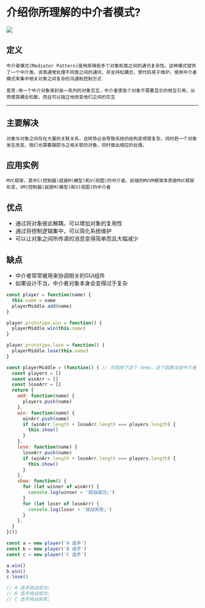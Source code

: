 # 介绍你所理解的中介者模式?
![](https://images2018.cnblogs.com/blog/1130568/201808/1130568-20180816194948871-1488921280.png)
## 定义

    中介者模式(Mediator Pattern)是用来降低多个对象和类之间的通讯复杂性。这种模式提供了一个中介类，该类通常处理不同类之间的通讯，并支持松耦合，使代码易于维护。使用中介者模式来集中相关对象之间复杂的沟通和控制方式

    意思:用一个中介对象来封装一系列的对象交互，中介者使各个对象不需要显示的相互引用，从而使其耦合松散，而且可以独立地改变他们之间的交互
---------

## 主要解决
    对象与对象之间存在大量的关联关系，这样势必会导致系统的结构变得很复杂，同时若一个对象发生改变，我们也需要跟踪与之相关联的对象，同时做出相应的处理。

## 应用实例
    MVC框架，其中C(控制器)就是M(模型)和V(视图)的中介者。前端的MVVM框架本质是MVC框架形变，VM(控制器)就是M(模型)和V(视图)的中介者

## 优点

- 通过将对象彼此解耦，可以增加对象的复用性
- 通过将控制逻辑集中，可以简化系统维护
- 可以让对象之间所传递的消息变得简单而且大幅减少

## 缺点

- 中介者常常被用来协调相关的GUI组件
- 如果设计不当，中介者对象本身会变得过于复杂


```js
const player = function(name) {
  this.name = name
  playerMiddle.add(name)
}

player.prototype.win = function() {
  playerMiddle.win(this.name)
}

player.prototype.lose = function() {
  playerMiddle.lose(this.name)
}

const playerMiddle = (function() { // 将就用下这个 demo，这个函数当成中介者
  const players = []
  const winArr = []
  const loseArr = []
  return {
    add: function(name) {
      players.push(name)
    },
    win: function(name) {
      winArr.push(name)
      if (winArr.length + loseArr.length === players.length) {
        this.show()
      }
    },
    lose: function(name) {
      loseArr.push(name)
      if (winArr.length + loseArr.length === players.length) {
        this.show()
      }
    },
    show: function() {
      for (let winner of winArr) {
        console.log(winner + '挑战成功;')
      }
      for (let loser of loseArr) {
        console.log(loser + '挑战失败;')
      }
    },
  }
}())

const a = new player('A 选手')
const b = new player('B 选手')
const c = new player('C 选手')

a.win()
b.win()
c.lose()

// A 选手挑战成功;
// B 选手挑战成功;
// C 选手挑战失败;

```
